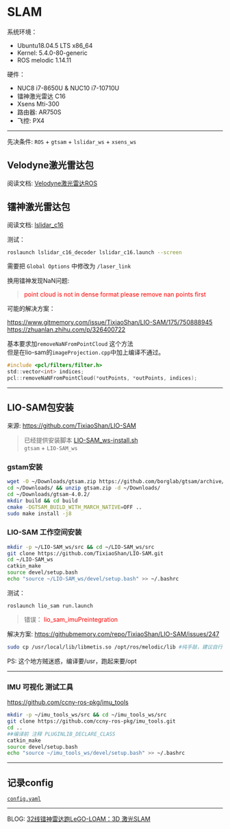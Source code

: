 # SLAM

系统环境： 
- Ubuntu18.04.5 LTS x86_64 
- Kernel: 5.4.0-80-generic
- ROS melodic 1.14.11

硬件：
- NUC8 i7-8650U & NUC10 i7-10710U
- 镭神激光雷达 C16
- Xsens Mti-300
- 路由器: AR750S
- 飞控: PX4
----

先决条件: `ROS` + `gtsam` + `lslidar_ws` + `xsens_ws`

## Velodyne激光雷达包
阅读文档: [Velodyne激光雷达ROS](../data/Velodyne_16.md)


## 镭神激光雷达包
  
阅读文档: [lslidar_c16](../data/lslidar_c16.md)

测试：  

``` bash
roslaunch lslidar_c16_decoder lslidar_c16.launch --screen    
```
需要把 `Global Options` 中修改为 `/laser_link`

换用镭神发现NaN问题:    
><font color='red'> point cloud is not in dense format please remove nan points first </font>    

可能的解决方案：

https://www.gitmemory.com/issue/TixiaoShan/LIO-SAM/175/750888945    
https://zhuanlan.zhihu.com/p/326400722

基本要求加`removeNaNFromPointCloud` 这个方法    
但是在lio-sam的`imageProjection.cpp`中加上编译不通过。

``` c
#include <pcl/filters/filter.h>
std::vector<int> indices;
pcl::removeNaNFromPointCloud(*outPoints, *outPoints, indices);
```
--- 

## LIO-SAM包安装
来源: https://github.com/TixiaoShan/LIO-SAM

> 已经提供安装脚本 [LIO-SAM_ws-install.sh](../scripts/dev/LIO-SAM_ws-install.sh)    
> `gtsam` + `LIO-SAM_ws`
### gstam安装
```bash
wget -O ~/Downloads/gtsam.zip https://github.com/borglab/gtsam/archive/4.0.2.zip
cd ~/Downloads/ && unzip gtsam.zip -d ~/Downloads/
cd ~/Downloads/gtsam-4.0.2/
mkdir build && cd build
cmake -DGTSAM_BUILD_WITH_MARCH_NATIVE=OFF ..
sudo make install -j8
```

### LIO-SAM 工作空间安装
```bash
mkdir -p ~/LIO-SAM_ws/src && cd ~/LIO-SAM_ws/src
git clone https://github.com/TixiaoShan/LIO-SAM.git
cd ~/LIO-SAM_ws
catkin_make
source devel/setup.bash
echo "source ~/LIO-SAM_ws/devel/setup.bash" >> ~/.bashrc
```
测试：
```
roslaunch lio_sam run.launch
```
>错误：<font color='red'> lio_sam_imuPreintegration</font>

解决方案: https://githubmemory.com/repo/TixiaoShan/LIO-SAM/issues/247

``` bash
sudo cp /usr/local/lib/libmetis.so /opt/ros/melodic/lib #纯手敲，建议自行tab补全
```
PS: 这个地方贼迷惑，编译要/usr，跑起来要/opt

----
### IMU 可视化 测试工具
https://github.com/ccny-ros-pkg/imu_tools

``` bash
mkdir -p ~/imu_tools_ws/src && cd ~/imu_tools_ws/src
git clone https://github.com/ccny-ros-pkg/imu_tools.git
cd ..
##编译前 注释 PLUGINLIB_DECLARE_CLASS
catkin_make
source devel/setup.bash
echo "source ~/imu_tools_ws/devel/setup.bash" >> ~/.bashrc
``` 

----
## 记录config
[`config.yaml`](config.yaml)

----

BLOG: [32线镭神雷达跑LeGO-LOAM：3D 激光SLAM](https://blog.csdn.net/weixin_44208916/article/details/106094490)


